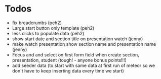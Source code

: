 # Todos
* fix breadcrumbs (peh2)
* Large start button only template (peh2)
* less clicks to populate data (peh2)
* show start date and section title on presentation watch (jenny)
* make watch presentation show section name and presentation name (jenny)
* Focus and and select on first form field when create section, presentation, student (tough! - anyone bonus points!!!)
* add seeder data (to start with same data at first run of meteor so we don't have to keep inserting data every time we start)
